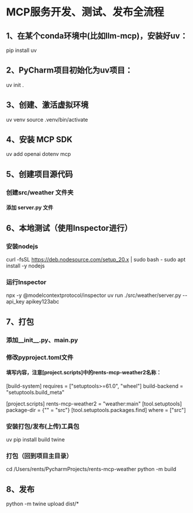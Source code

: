 # MCP服务开发、测试、发布全流程
## 1、在某个conda环境中(比如llm-mcp)，安装好uv：
pip install uv

## 2、PyCharm项目初始化为uv项目：
uv init .

## 3、创建、激活虚拟环境
uv venv
source .venv/bin/activate

## 4、安装 MCP SDK
uv add openai dotenv mcp

## 5、创建项目源代码
### 创建src/weather 文件夹
#### 添加 server.py 文件

## 6、本地测试（使用Inspector进行）
### 安装nodejs
curl -fsSL https://deb.nodesource.com/setup_20.x | sudo bash -
sudo apt install -y nodejs
### 运行Inspector
npx -y @modelcontextprotocol/inspector uv run ./src/weather/server.py --api_key apikey123abc

## 7、打包
### 添加__init__.py、__main__.py
### 修改pyproject.toml文件
#### 填写内容，注意[project.scripts]中的rents-mcp-weather2名称：
[build-system]
requires = ["setuptools>=61.0", "wheel"]
build-backend = "setuptools.build_meta"

[project.scripts]
rents-mcp-weather2 = "weather:main"
[tool.setuptools]
package-dir = {"" = "src"}
[tool.setuptools.packages.find]
where = ["src"]
### 安装打包/发布(上传)工具包
uv pip install build twine

### 打包（回到项⽬主⽬录）
cd /Users/rents/PycharmProjects/rents-mcp-weather
python -m build

## 8、发布
python -m twine upload dist/*